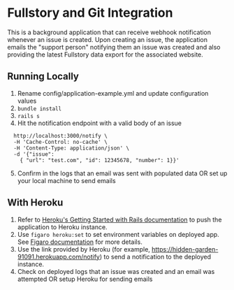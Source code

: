 # Fullstory and Git Integration
This is a background application that can receive webhook notification whenever an issue is created.
Upon creating an issue, the application emails the "support person" notifying them an issue was created and also providing the latest Fullstory data export for the associated website.

## Running Locally
1. Rename config/application-example.yml and update configuration values
2. `bundle install`
3. `rails s`
4. Hit the notification endpoint with a valid body of an issue
```curl -X POST \
  http://localhost:3000/notify \
  -H 'Cache-Control: no-cache' \
  -H 'Content-Type: application/json' \
  -d '{"issue":
	{ "url": "test.com", "id": 12345678, "number": 1}}'
  ```
5. Confirm in the logs that an email was sent with populated data OR set up your local machine to send emails

## With Heroku
1. Refer to [Heroku's Getting Started with Rails documentation](https://devcenter.heroku.com/articles/getting-started-with-rails5#add-the-pg-gem) to push the application to Heroku instance.
2. Use `figaro heroku:set` to set environment variables on deployed app. See [Figaro documentation](https://github.com/laserlemon/figaro) for more details.
3.  Use the link provided by Heroku (for example, https://hidden-garden-91091.herokuapp.com/notify) to send a notification to the deployed instance.
4. Check on deployed logs that an issue was created and an email was attempted OR setup Heroku for sending emails
